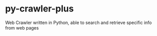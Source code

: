 # py-crawler-plus
Web Crawler written in Python, able to search and retrieve specific info from web pages
